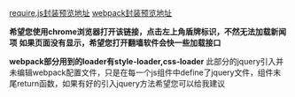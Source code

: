 

[require.js封装预览地址](https://woqi.github.io/gaoji-4/Page_Require.js/page.html)
[webpack封装预览地址](https://woqi.github.io/gaoji-4/Page_Webpack/page.html)

**希望您使用chrome浏览器打开该链接，点击左上角盾牌标识，不然无法加载新闻项**
**如果页面没有显示，希望您打开翻墙软件会快一些加载接口**

**webpack部分用到的loader有style-loader,css-loader**
此部分的jquery引入并未编辑webpack配置文件，只是在每一个js组件中define了jquery文件，组件末尾return函数，如果有好的引入jquery方法希望您可以给我建议
